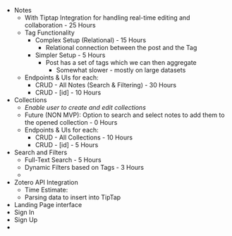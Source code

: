 - Notes
	- With Tiptap Integration for handling real-time editing and collaboration - 25 Hours
	- Tag Functionality
		- Complex Setup (Relational) - 15 Hours
			- Relational connection between the post and the Tag
		- Simpler Setup - 5 Hours
			- Post has a set of tags which we can then aggregate
				- Somewhat slower - mostly on large datasets
	- Endpoints & UIs for each:
		- CRUD - All Notes (Search & Filtering) - 30 Hours
		- CRUD - [id] - 10 Hours
- Collections
	- *Enable user to create and edit collections*
	- Future (NON MVP): Option to search and select notes to add them to the opened collection - 0 Hours
	- Endpoints & UIs for each:
		- CRUD - All Collections - 10 Hours
		- CRUD - [id] - 5 Hours
- Search and Filters
	- Full-Text Search - 5 Hours
	- Dynamic Filters based on Tags - 3 Hours
	- 
- Zotero API Integration
	- Time Estimate: 
	- Parsing data to insert into TipTap
- Landing Page interface
- Sign In
- Sign Up
- 